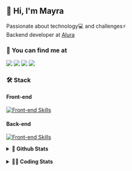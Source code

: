 ## 👋 Hi, I'm Mayra

Passionate about technology💻 and challenges⚡  
Backend developer at [Alura](https://www.alura.com.br)   

### 💬 You can find me at

<a href="https://mayra.dev" target="_blank" rel="noopener"><img src="https://img.shields.io/badge/-mayra.dev-005FED?style=flat&logo=Google-chrome&logoColor=white"/></a>
<a href="https://linkedin.com/in/mayraamaral" target="_blank" rel="noopener"><img src="https://img.shields.io/badge/-/mayraamaral-0077B5?style=flat&logo=Linkedin&logoColor=white"/></a>
<a href="mailto:mayra@mayra.dev" target="_blank" rel="noopener"><img src="https://img.shields.io/badge/-mayra@mayra.dev-D14836?style=flat&logo=Gmail&logoColor=white"/></a>
<a href="" target="_blank" rel="noopener"><img src="https://img.shields.io/badge/-mayraamaral-7289DA?style=flat&logo=Discord&logoColor=white"/></a>

### 🛠️ Stack
#### Front-end

[![Front-end Skills](https://skillicons.dev/icons?i=react,next,angular,redux,styledcomponents,html,css,sass,js,ts,figma)](https://skillicons.dev)
#### Back-end

[![Front-end Skills](https://skillicons.dev/icons?i=java,spring,hibernate,aws,idea,postgres,mysql,git,linux,bash,nodejs,docker,kubernetes,jenkins)](https://skillicons.dev)


<details>
    <summary><strong>📌 Github Stats</strong></summary>
    <br />
    <div align="center">
        <table>
      <td><img height="160em" src="https://github-readme-stats.vercel.app/api?username=mayraamaral&show_icons=true&theme=algolia&hide_border=true&hide=stars&count_private=true" alt="Readme stats"></td>
      <td><img height="160em" src="https://github-readme-stats.vercel.app/api/top-langs/?username=mayraamaral&&layout=compact&&theme=algolia&hide_border=true&langs_count=6" alt="Language stats"></td>
       </table>
  </div> 
    

  <p align="center">
    <img src="https://github-readme-streak-stats.herokuapp.com?user=mayraamaral&theme=dark&hide_border=true&date_format=j%20M%5B%20Y%5D&locale=pt-br&background=050F2C&ring=0195DD&fire=23AA7D&currStreakLabel=23AA7D" alt="Streak stats">
  </p> 
</details>

<br />

<details>
  <summary><strong>👩‍💻 Coding Stats</strong></summary>
  <br />
  
  <!--START_SECTION:waka-->
![Code Time](http://img.shields.io/badge/Code%20Time-670%20hrs%2026%20mins-blue)

**🐱 My GitHub Data** 

> 📦 588.2 kB Used in GitHub's Storage 
 > 
> 🚫 Not Opted to Hire
 > 
> 📜 62 Public Repositories 
 > 
> 🔑 33 Private Repositories 
 > 
**I'm an Early 🐤** 

```text
🌞 Morning                12020 commits       ██████░░░░░░░░░░░░░░░░░░░   23.31 % 
🌆 Daytime                33115 commits       ████████████████░░░░░░░░░   64.23 % 
🌃 Evening                6143 commits        ███░░░░░░░░░░░░░░░░░░░░░░   11.92 % 
🌙 Night                  277 commits         ░░░░░░░░░░░░░░░░░░░░░░░░░   00.54 % 
```
📅 **I'm Most Productive on Wednesday** 

```text
Monday                   8505 commits        ████░░░░░░░░░░░░░░░░░░░░░   16.50 % 
Tuesday                  6187 commits        ███░░░░░░░░░░░░░░░░░░░░░░   12.00 % 
Wednesday                17849 commits       █████████░░░░░░░░░░░░░░░░   34.62 % 
Thursday                 11325 commits       █████░░░░░░░░░░░░░░░░░░░░   21.97 % 
Friday                   6966 commits        ███░░░░░░░░░░░░░░░░░░░░░░   13.51 % 
Saturday                 304 commits         ░░░░░░░░░░░░░░░░░░░░░░░░░   00.59 % 
Sunday                   419 commits         ░░░░░░░░░░░░░░░░░░░░░░░░░   00.81 % 
```


📊 **This Week I Spent My Time On** 

```text
🕑︎ Time Zone: America/Sao_Paulo

💬 Programming Languages: 
SQL                      3 hrs 44 mins       █████████░░░░░░░░░░░░░░░░   36.55 % 
Java                     3 hrs 3 mins        ███████░░░░░░░░░░░░░░░░░░   29.85 % 
JavaScript               2 hrs 12 mins       █████░░░░░░░░░░░░░░░░░░░░   21.53 % 
Properties               22 mins             █░░░░░░░░░░░░░░░░░░░░░░░░   03.74 % 
JSP                      20 mins             █░░░░░░░░░░░░░░░░░░░░░░░░   03.31 % 

🔥 Editors: 
IntelliJ IDEA            9 hrs 6 mins        ██████████████████████░░░   88.97 % 
VS Code                  1 hr 7 mins         ███░░░░░░░░░░░░░░░░░░░░░░   11.03 % 

💻 Operating System: 
Linux                    10 hrs 14 mins      █████████████████████████   100.00 % 
```

**I Mostly Code in Java** 

```text
Java                     123 repos           ███████░░░░░░░░░░░░░░░░░░   27.89 % 
JavaScript               101 repos           ██████░░░░░░░░░░░░░░░░░░░   22.90 % 
TypeScript               83 repos            █████░░░░░░░░░░░░░░░░░░░░   18.82 % 
Python                   2 repos             ░░░░░░░░░░░░░░░░░░░░░░░░░   00.45 % 
Dockerfile               1 repo              ░░░░░░░░░░░░░░░░░░░░░░░░░   00.23 % 
```




 Last Updated on 22/12/2024 19:13:10 UTC
<!--END_SECTION:waka-->

</details>
